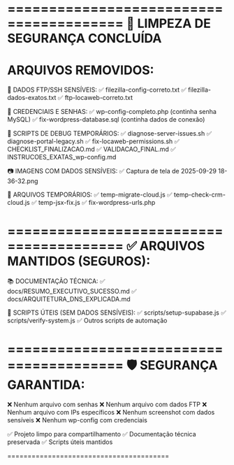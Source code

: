 ========================================
🧹 LIMPEZA DE SEGURANÇA CONCLUÍDA
========================================

ARQUIVOS REMOVIDOS:
========================================

📁 DADOS FTP/SSH SENSÍVEIS:
✅ filezilla-config-correto.txt
✅ filezilla-dados-exatos.txt
✅ ftp-locaweb-correto.txt

🔐 CREDENCIAIS E SENHAS:
✅ wp-config-completo.php (continha senha MySQL)
✅ fix-wordpress-database.sql (continha dados de conexão)

🔧 SCRIPTS DE DEBUG TEMPORÁRIOS:
✅ diagnose-server-issues.sh
✅ diagnose-portal-legacy.sh
✅ fix-locaweb-permissions.sh
✅ CHECKLIST_FINALIZACAO.md
✅ VALIDACAO_FINAL.md
✅ INSTRUCOES_EXATAS_wp-config.md

📷 IMAGENS COM DADOS SENSÍVEIS:
✅ Captura de tela de 2025-09-29 18-36-32.png

📝 ARQUIVOS TEMPORÁRIOS:
✅ temp-migrate-cloud.js
✅ temp-check-crm-cloud.js
✅ temp-jsx-fix.js
✅ fix-wordpress-urls.php

========================================
✅ ARQUIVOS MANTIDOS (SEGUROS):
========================================

📚 DOCUMENTAÇÃO TÉCNICA:
✅ docs/RESUMO_EXECUTIVO_SUCESSO.md
✅ docs/ARQUITETURA_DNS_EXPLICADA.md

🔧 SCRIPTS ÚTEIS (SEM DADOS SENSÍVEIS):
✅ scripts/setup-supabase.js
✅ scripts/verify-system.js
✅ Outros scripts de automação

========================================
🛡️ SEGURANÇA GARANTIDA:
========================================

❌ Nenhum arquivo com senhas
❌ Nenhum arquivo com dados FTP
❌ Nenhum arquivo com IPs específicos
❌ Nenhum screenshot com dados sensíveis
❌ Nenhum wp-config com credenciais

✅ Projeto limpo para compartilhamento
✅ Documentação técnica preservada
✅ Scripts úteis mantidos

========================================
